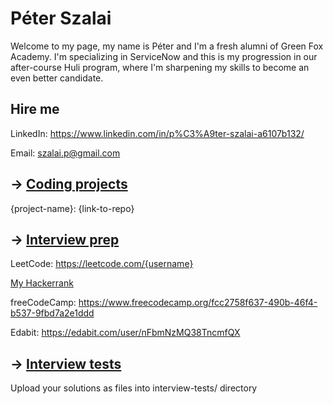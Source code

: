 # Péter  Szalai

Welcome to my page, my name is Péter and I'm a fresh alumni of Green Fox Academy. I'm specializing in ServiceNow and this is my progression in our after-course Huli program, where I'm sharpening my skills to become an even better candidate.

## Hire me
LinkedIn: https://www.linkedin.com/in/p%C3%A9ter-szalai-a6107b132/

Email: szalai.p@gmail.com

## &rarr; [Coding projects](https://github.com/green-fox-academy/definitions/tree/master/project-phase/huli/coding-projects)
{project-name}: {link-to-repo}

## &rarr; [Interview prep](https://github.com/green-fox-academy/teaching-materials/tree/master/interview)
LeetCode: https://leetcode.com/{username}

[My Hackerrank](https://www.hackerrank.com/szalai_p)

freeCodeCamp: https://www.freecodecamp.org/fcc2758f637-490b-46f4-b537-9fbd7a2e1ddd

Edabit: https://edabit.com/user/nFbmNzMQ38TncmfQX

## &rarr; [Interview tests](https://github.com/green-fox-academy/teaching-materials/tree/master/project-phase/tech-interview-tests)
Upload your solutions as files into interview-tests/ directory


